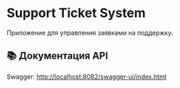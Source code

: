 # Support Ticket System

Приложение для управления заявками на поддержку.

## 📚 Документация API

Swagger: [http://localhost:8082/swagger-ui/index.html](http://localhost:8082/swagger-ui/index.html)